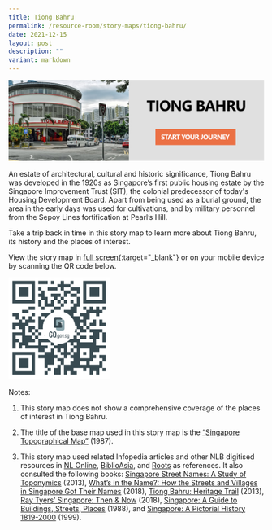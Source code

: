 ```yaml
---
title: Tiong Bahru
permalink: /resource-room/story-maps/tiong-bahru/
date: 2021-12-15
layout: post
description: ""
variant: markdown
---
```

[![Alt text for image on Isomer site](/images/storymap-image-tiong-bahru-1.png)](https://go.gov.sg/aql6fe)

An estate of architectural, cultural and historic significance, Tiong Bahru was developed in the 1920s as Singapore’s first public housing estate by the Singapore Improvement Trust (SIT), the colonial predecessor of today's Housing Development Board. Apart from being used as a burial ground, the area in the early days was used for cultivations, and by military personnel from the Sepoy Lines fortification at Pearl’s Hill.

Take a trip back in time in this story map to learn more about Tiong Bahru, its history and the places of interest.

View the story map in [full screen](https://go.gov.sg/aql6fe){:target="_blank"} or on your mobile device by scanning the QR code below.

<img src="/images/qr-code-storymap-tiong-bahru.jpg" alt="qr-code-storymap- tiong-bahru" style="width:200px;">

Notes:

1. This story map does not show a comprehensive coverage of the places of interest in Tiong Bahru.

2. The title of the base map used in this story map is the [“Singapore Topographical Map”](https://www.nas.gov.sg/archivesonline/maps_building_plans/record-details/fb66894d-115c-11e3-83d5-0050568939ad) (1987).

3. This story map used related Infopedia articles and other NLB digitised resources in [NL Online](https://www.nlb.gov.sg/main/nlonline), [BiblioAsia](https://www.nlb.gov.sg/Browse/BiblioAsia.aspx), and [Roots](https://www.roots.sg/) as references. It also consulted the following books: [Singapore Street Names: A Study of Toponymics](https://eservice.nlb.gov.sg/item_holding.aspx?bid=200123850) (2013), [What’s in the Name?: How the Streets and Villages in Singapore Got Their Names](https://eservice.nlb.gov.sg/item_holding.aspx?bid=202924449) (2018), [Tiong Bahru: Heritage Trail](https://eservice.nlb.gov.sg/item_holding.aspx?bid=201167347) (2013), [Ray Tyers’ Singapore: Then &amp; Now](https://eservice.nlb.gov.sg/item_holding.aspx?bid=203784837) (2018), [Singapore: A Guide to Buildings, Streets, Places](http://eservice.nlb.gov.sg/item_holding.aspx?bid=4712298) (1988), and [Singapore: A Pictorial History 1819-2000](http://eservice.nlb.gov.sg/item_holding.aspx?bid=9651676) (1999).